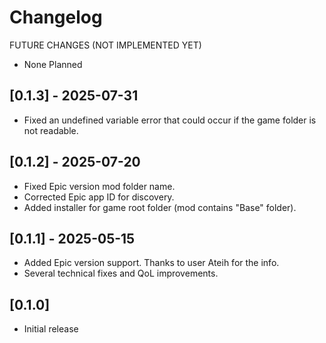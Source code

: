# Changelog

FUTURE CHANGES (NOT IMPLEMENTED YET)

- None Planned

## [0.1.3] - 2025-07-31

- Fixed an undefined variable error that could occur if the game folder is not readable.

## [0.1.2] - 2025-07-20

- Fixed Epic version mod folder name.
- Corrected Epic app ID for discovery.
- Added installer for game root folder (mod contains "Base" folder).

## [0.1.1] - 2025-05-15

- Added Epic version support. Thanks to user Ateih for the info.
- Several technical fixes and QoL improvements.

## [0.1.0]

- Initial release
